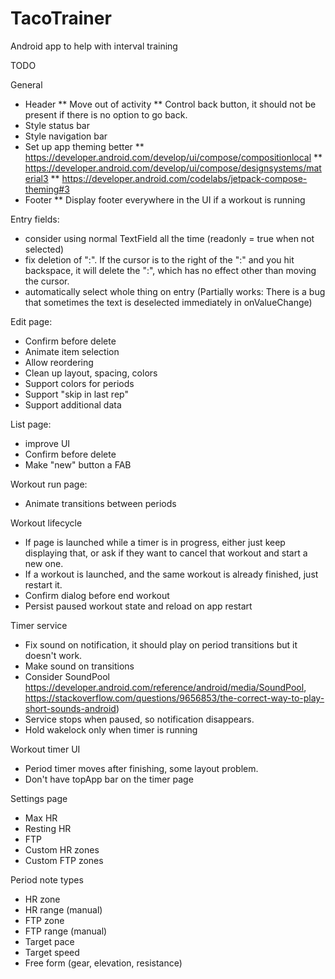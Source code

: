 # TacoTrainer
Android app to help with interval training

TODO

General
 * Header
 ** Move out of activity
 ** Control back button, it should not be present if there is no option to go back.
 * Style status bar
 * Style navigation bar
 * Set up app theming better
 ** https://developer.android.com/develop/ui/compose/compositionlocal
 ** https://developer.android.com/develop/ui/compose/designsystems/material3
 ** https://developer.android.com/codelabs/jetpack-compose-theming#3
 * Footer
 ** Display footer everywhere in the UI if a workout is running

Entry fields:
 * consider using normal TextField all the time (readonly = true when not selected)
 * fix deletion of ":". If the cursor is to the right of the ":" and you hit backspace, it
   will delete the ":", which has no effect other than moving the cursor.
 * automatically select whole thing on entry (Partially works: There is a bug that sometimes
   the text is deselected immediately in onValueChange)

Edit page:
 * Confirm before delete
 * Animate item selection
 * Allow reordering
 * Clean up layout, spacing, colors
 * Support colors for periods
 * Support "skip in last rep"
 * Support additional data

List page:
 * improve UI
 * Confirm before delete
 * Make "new" button a FAB

Workout run page:
 * Animate transitions between periods

Workout lifecycle 
 * If page is launched while a timer is in progress, either just keep displaying that, or ask if they want to cancel that workout and start a new one.
 * If a workout is launched, and the same workout is already finished, just restart it.
 * Confirm dialog before end workout
 * Persist paused workout state and reload on app restart

Timer service
 * Fix sound on notification, it should play on period transitions but it doesn't work.
 * Make sound on transitions
 *   Consider SoundPool https://developer.android.com/reference/android/media/SoundPool, https://stackoverflow.com/questions/9656853/the-correct-way-to-play-short-sounds-android)
 * Service stops when paused, so notification disappears.
 * Hold wakelock only when timer is running

Workout timer UI
 * Period timer moves after finishing, some layout problem.
 * Don't have topApp bar on the timer page

Settings page
 * Max HR
 * Resting HR
 * FTP
 * Custom HR zones
 * Custom FTP zones

Period note types
 * HR zone
 * HR range (manual)
 * FTP zone
 * FTP range (manual)
 * Target pace
 * Target speed
 * Free form (gear, elevation, resistance)

